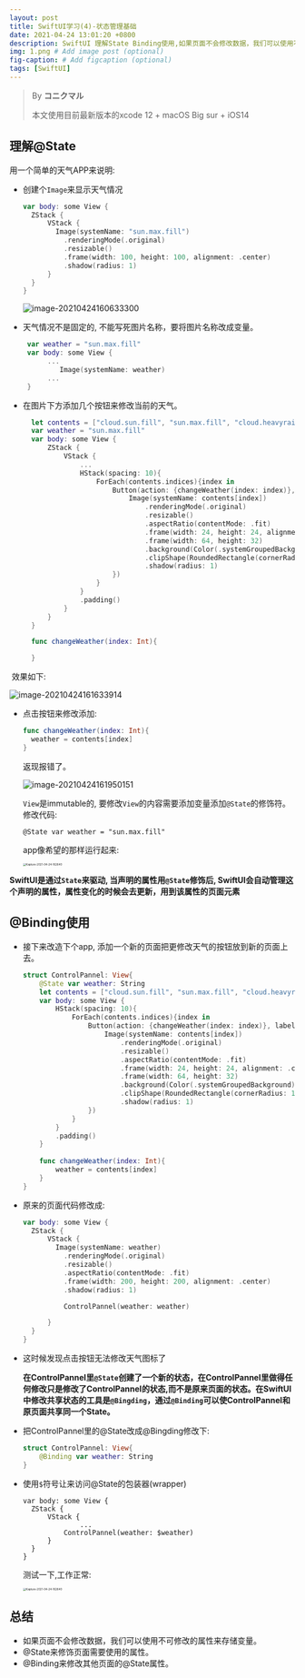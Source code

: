 ```yaml
---
layout: post
title: SwiftUI学习(4)-状态管理基础
date: 2021-04-24 13:01:20 +0800
description: SwiftUI 理解State Binding使用,如果页面不会修改数据，我们可以使用不可修改的属性来存储变量。State来修饰页面需要使用的属性。Binding来修改其他页面的State属性。
img: 1.png # Add image post (optional)
fig-caption: # Add figcaption (optional)
tags: [SwiftUI]
---
```


> By **コニクマル**
>
> 本文使用目前最新版本的xcode 12 + macOS Big sur + iOS14

## 理解@State

用一个简单的天气APP来说明:

- 创建个`Image`来显示天气情况

  ```swift
  var body: some View {
    ZStack {
        VStack {
          Image(systemName: "sun.max.fill")
            .renderingMode(.original)
            .resizable()
            .frame(width: 100, height: 100, alignment: .center)
            .shadow(radius: 1)
        }
    }
  }
  ```

  ![image-20210424160633300](/assets/img/image-20210424160633300.png)

- 天气情况不是固定的, 不能写死图片名称，要将图片名称改成变量。

  ```swift
   var weather = "sun.max.fill"
   var body: some View {
        ...
           Image(systemName: weather)
        ...
   }
  ```

- 在图片下方添加几个按钮来修改当前的天气。
  ```swift
    let contents = ["cloud.sun.fill", "sun.max.fill", "cloud.heavyrain.fill","thermometer.sun.fill"]
    var weather = "sun.max.fill"
    var body: some View {
        ZStack {
            VStack {
                ...
                HStack(spacing: 10){
                    ForEach(contents.indices){index in
                        Button(action: {changeWeather(index: index)}, label: {
                            Image(systemName: contents[index])
                                .renderingMode(.original)
                                .resizable()
                                .aspectRatio(contentMode: .fit)
                                .frame(width: 24, height: 24, alignment: .center)
                                .frame(width: 64, height: 32)
                                .background(Color(.systemGroupedBackground))
                                .clipShape(RoundedRectangle(cornerRadius: 16))
                                .shadow(radius: 1)
                        })
                    }
                }
                .padding()
            }
        }
    }

    func changeWeather(index: Int){

    }
  ```

​	效果如下:

  ![image-20210424161633914](/assets/img/image-20210424161633914.png)

- 点击按钮来修改添加:

  ```swift
  func changeWeather(index: Int){
    weather = contents[index]
  }
  ```
  返现报错了。
  
  ![image-20210424161950151](/assets/img/image-20210424161950151.png)
  
  `View`是immutable的, 要修改`View`的内容需要添加变量添加`@State`的修饰符。修改代码:
  
  ```swfit
  @State var weather = "sun.max.fill"
  ```
  
  app像希望的那样运行起来:
  
  <img src="/assets/img/Kapture-2021-04-24-162640.gif" alt="Kapture-2021-04-24-162640" style="zoom:33%;" />

**SwiftUI是通过`State`来驱动, 当声明的属性用`@State`修饰后, SwiftUI会自动管理这个声明的属性，属性变化的时候会去更新，用到该属性的页面元素**

## @Binding使用

- 接下来改造下个app, 添加一个新的页面把更修改天气的按钮放到新的页面上去。

  ```swift
  struct ControlPannel: View{
      @State var weather: String
      let contents = ["cloud.sun.fill", "sun.max.fill", "cloud.heavyrain.fill","thermometer.sun.fill"]
      var body: some View {
          HStack(spacing: 10){
              ForEach(contents.indices){index in
                  Button(action: {changeWeather(index: index)}, label: {
                      Image(systemName: contents[index])
                          .renderingMode(.original)
                          .resizable()
                          .aspectRatio(contentMode: .fit)
                          .frame(width: 24, height: 24, alignment: .center)
                          .frame(width: 64, height: 32)
                          .background(Color(.systemGroupedBackground))
                          .clipShape(RoundedRectangle(cornerRadius: 16))
                          .shadow(radius: 1)
                  })
              }
          }
          .padding()
      }
      
      func changeWeather(index: Int){
          weather = contents[index]
      }
  }
  ```

- 原来的页面代码修改成:

  ```swift
  var body: some View {
    ZStack {
        VStack {
          Image(systemName: weather)
            .renderingMode(.original)
            .resizable()
            .aspectRatio(contentMode: .fit)
            .frame(width: 200, height: 200, alignment: .center)
            .shadow(radius: 1)
  
            ControlPannel(weather: weather)
  
        }
    }
  }
  ```

- 这时候发现点击按钮无法修改天气图标了

  **在ControlPannel里`@State`创建了一个新的状态，在ControlPannel里做得任何修改只是修改了ControlPannel的状态,而不是原来页面的状态。在SwiftUI中修改共享状态的工具是`@Bingding`，通过`@Binding`可以使ControlPannel和原页面共享同一个State。**

- 把ControlPannel里的@State改成@Bingding修改下:

  ```swift
  struct ControlPannel: View{
      @Binding var weather: String
  }
  ```

- 使用`$`符号让来访问@State的包装器(wrapper)

  ```
  var body: some View {
    ZStack {
        VStack {
        		...
            ControlPannel(weather: $weather)
        }
    }
  }
  ```

  测试一下,工作正常:

  <img src="/assets/img/Kapture-2021-04-24-162640.gif" alt="Kapture-2021-04-24-162640" style="zoom:33%;" />

## 总结

- 如果页面不会修改数据，我们可以使用不可修改的属性来存储变量。
- @State来修饰页面需要使用的属性。
- @Binding来修改其他页面的@State属性。

